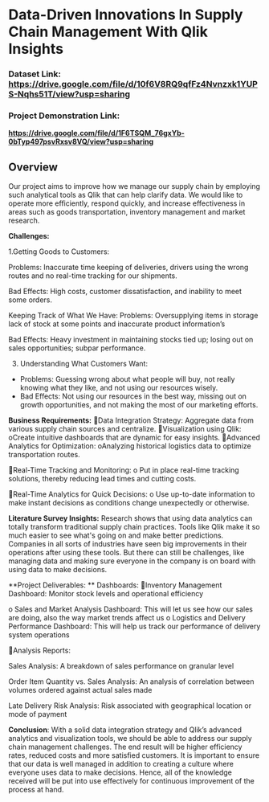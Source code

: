 # Data-Driven Innovations In Supply Chain Management With Qlik Insights

### Dataset Link: **https://drive.google.com/file/d/10f6V8RQ9qfFz4Nvnzxk1YUPS-Nqhs51T/view?usp=sharing**
### Project Demonstration Link: 
**https://drive.google.com/file/d/1F6TSQM_76gxYb-0bTyp497psvRxsv8VQ/view?usp=sharing**

## **Overview**

Our project aims to improve how we manage our supply chain by employing such analytical tools as Qlik that can help clarify data. We would like to operate more efficiently, respond quickly, and increase effectiveness in areas such as goods transportation, inventory management and market research.

**Challenges:**

1.Getting Goods to Customers:

Problems: Inaccurate time keeping of deliveries, drivers using the wrong routes and no real-time tracking for our shipments.

Bad Effects: High costs, customer dissatisfaction, and inability to meet some orders.

Keeping Track of What We Have:
Problems: Oversupplying items in storage lack of stock at some points and inaccurate product information’s

Bad Effects: Heavy investment in maintaining stocks tied up; losing out on sales opportunities; subpar performance.

3. Understanding What Customers Want:
- Problems: Guessing wrong about what people will buy, not really knowing what they like, and not using our resources wisely.
- Bad Effects: Not using our resources in the best way, missing out on growth opportunities, and not making the most of our marketing efforts.

**Business Requirements:**
Data Integration Strategy: Aggregate data from various supply chain sources and centralize.
Visualization using Qlik:
oCreate intuitive dashboards that are dynamic for easy insights.
Advanced Analytics for Optimization:
oAnalyzing historical logistics data to optimize transportation routes.

Real-Time Tracking and Monitoring:
o Put in place real-time tracking solutions, thereby reducing lead times and cutting costs.

Real-Time Analytics for Quick Decisions:
o Use up-to-date information to make instant decisions as conditions change unexpectedly or otherwise.


**Literature Survey Insights:** Research shows that using data analytics can totally transform traditional supply chain practices. Tools like Qlik make it so much easier to see what's going on and make better predictions. Companies in all sorts of industries have seen big improvements in their operations after using these tools. But there can still be challenges, like managing data and making sure everyone in the company is on board with using data to make decisions.


**Project Deliverables:
**
Dashboards:
Inventory Management Dashboard: Monitor stock levels and operational efficiency

o Sales and Market Analysis Dashboard: This will let us see how our sales are doing, also the way market trends affect us
o Logistics and Delivery Performance Dashboard: This will help us track our performance of delivery system operations

Analysis Reports:

Sales Analysis: A breakdown of sales performance on granular level

Order Item Quantity vs. Sales Analysis: An analysis of correlation between volumes ordered against actual sales made

Late Delivery Risk Analysis: Risk associated with geographical location or mode of payment


**Conclusion**: With a solid data integration strategy and Qlik’s advanced analytics and visualization tools, we should be able to address our supply chain management challenges. The end result will be higher efficiency rates, reduced costs and more satisfied customers. It is important to ensure that our data is well managed in addition to creating a culture where everyone uses data to make decisions. Hence, all of the knowledge received will be put into use effectively for continuous improvement of the process at hand.
